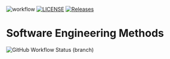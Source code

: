 ![workflow](https://github.com/SuThiriHtun/sem/actions/workflows/main.yml/badge.svg)
[![LICENSE](https://img.shields.io/github/license/SuThiriHtun/sem.svg?style=flat-square)](https://github.com/SuThiriHtun/sem/blob/master/LICENSE)
[![Releases](https://img.shields.io/github/release/SuThiriHtun/sem/all.svg?style=flat-square)](https://github.com/SuThiriHtun/sem/releases)

# Software Engineering Methods
![GitHub Workflow Status (branch)](https://img.shields.io/github/workflow/status/SuThiriHtun/sem/Universal-App-action/develop?style=flat-square)